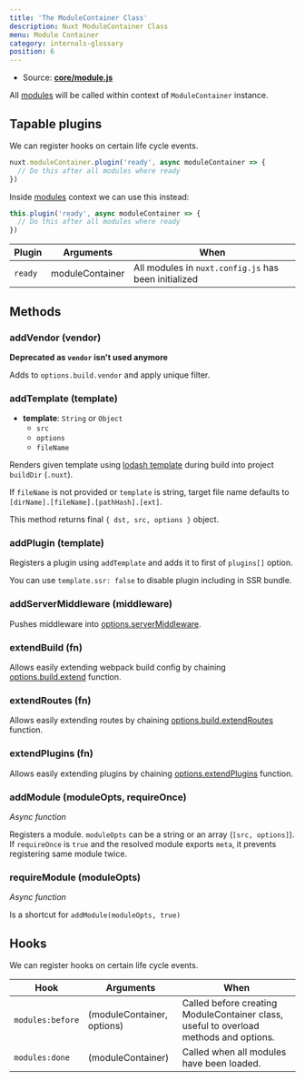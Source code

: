 ```yaml
---
title: 'The ModuleContainer Class'
description: Nuxt ModuleContainer Class
menu: Module Container
category: internals-glossary
position: 6
---
```


- Source: **[core/module.js](https://github.com/nuxt/nuxt.js/blob/dev/packages/core/src/module.js)**

All [modules](/guides/directory-structure/modules) will be called within context of `ModuleContainer` instance.

## Tapable plugins

We can register hooks on certain life cycle events.

```js
nuxt.moduleContainer.plugin('ready', async moduleContainer => {
  // Do this after all modules where ready
})
```

Inside [modules](/guides/directory-structure/modules) context we can use this instead:

```js
this.plugin('ready', async moduleContainer => {
  // Do this after all modules where ready
})
```

| Plugin | Arguments | When |
| --- | --- | --- |
| `ready` | moduleContainer | All modules in `nuxt.config.js` has been initialized |

## Methods

### addVendor (vendor)

**Deprecated as `vendor` isn't used anymore**

Adds to `options.build.vendor` and apply unique filter.

### addTemplate (template)

- **template**: `String` or `Object`
  - `src`
  - `options`
  - `fileName`

Renders given template using [lodash template](https://lodash.com/docs/4.17.4#template) during build into project `buildDir` (`.nuxt`).

If `fileName` is not provided or `template` is string, target file name defaults to `[dirName].[fileName].[pathHash].[ext]`.

This method returns final `{ dst, src, options }` object.

### addPlugin (template)

Registers a plugin using `addTemplate` and adds it to first of `plugins[]` option.

You can use `template.ssr: false` to disable plugin including in SSR bundle.

### addServerMiddleware (middleware)

Pushes middleware into [options.serverMiddleware](/guides/configuration-glossary/configuration-servermiddleware).

### extendBuild (fn)

Allows easily extending webpack build config by chaining [options.build.extend](/guides/configuration-glossary/configuration-build#extend) function.

### extendRoutes (fn)

Allows easily extending routes by chaining [options.build.extendRoutes](/guides/configuration-glossary/configuration-router#extendroutes) function.

### extendPlugins (fn)

Allows easily extending plugins by chaining [options.extendPlugins](/guides/configuration-glossary/configuration-extend-plugins) function.

### addModule (moduleOpts, requireOnce)

_Async function_

Registers a module. `moduleOpts` can be a string or an array (`[src, options]`). If `requireOnce` is `true` and the resolved module exports `meta`, it prevents registering same module twice.

### requireModule (moduleOpts)

_Async function_

Is a shortcut for `addModule(moduleOpts, true)`

## Hooks

We can register hooks on certain life cycle events.

| Hook | Arguments | When |
| --- | --- | --- |
| `modules:before` | (moduleContainer, options) | Called before creating ModuleContainer class, useful to overload methods and options. |
| `modules:done` | (moduleContainer) | Called when all modules have been loaded. |
